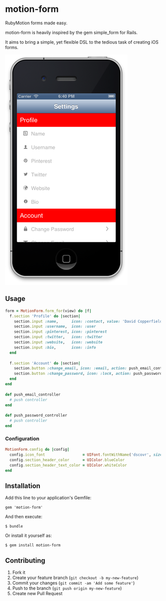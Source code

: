 # motion-form

RubyMotion forms made easy.

motion-form is heavily inspired by the gem simple_form for Rails.

It aims to bring a simple, yet flexible DSL to the tedious task of creating iOS forms.

![Screenshot](https://github.com/dblandin/motion-form/blob/master/img/screenshot.png?raw=true)

## Usage

```ruby
form = MotionForm.form_for(view) do |f|
  f.section 'Profile' do |section|
    section.input :name,      icon: :contact, value: 'David Copperfield'
    section.input :username,  icon: :user
    section.input :pinterest, icon: :pinterest
    section.input :twitter,   icon: :twitter
    section.input :website,   icon: :website
    section.input :bio,       icon: :info
  end

  f.section 'Account' do |section|
    section.button :change_email, icon: :email, action: push_email_controller
    section.button :change_password, icon: :lock, action: push_password_controller
  end
end

def push_email_controller
  # push controller
end

def push_password_controller
  # push controller
end
```

### Configuration

```ruby
MotionForm.config do |config|
  config.icon_font                 = UIFont.fontWithName('dscovr', size: 14.0)
  config.section_header_color      = UIColor.blueColor
  config.section_header_text_color = UIColor.whiteColor
end
```

## Installation

Add this line to your application's Gemfile:

    gem 'motion-form'

And then execute:

    $ bundle

Or install it yourself as:

    $ gem install motion-form

## Contributing

1. Fork it
2. Create your feature branch (`git checkout -b my-new-feature`)
3. Commit your changes (`git commit -am 'Add some feature'`)
4. Push to the branch (`git push origin my-new-feature`)
5. Create new Pull Request
